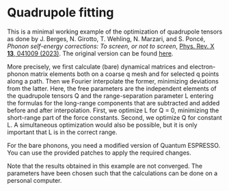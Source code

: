 # Quadrupole fitting

This is a minimal working example of the optimization of quadrupole tensors as
done by J. Berges, N. Girotto, T. Wehling, N. Marzari, and S. Poncé, *Phonon
self-energy corrections: To screen, or not to screen*, [Phys. Rev. X **13**,
041009 (2023)](https://doi.org/10.1103/PhysRevX.13.041009). The original version
can be found [here](https://doi.org/10.24435/materialscloud:he-pv).

More precisely, we first calculate (bare) dynamical matrices and electron-phonon
matrix elements both on a coarse q mesh and for selected q points along a path.
Then we Fourier interpolate the former, minimizing deviations from the latter.
Here, the free parameters are the independent elements of the quadrupole tensors
Q and the range-separation parameter L entering the formulas for the long-range
components that are subtracted and added before and after interpolation. First,
we optimize L for Q = 0, minimizing the short-range part of the force constants.
Second, we optimize Q for constant L. A simultaneous optimization would also be
possible, but it is only important that L is in the correct range.

For the bare phonons, you need a modified version of Quantum ESPRESSO. You
can use the provided patches to apply the required changes.

Note that the results obtained in this example are not converged. The parameters
have been chosen such that the calculations can be done on a personal computer.
